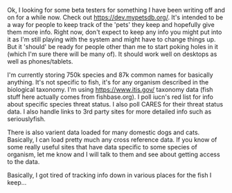 Ok, I looking for some beta testers for something I have been writing off and on for a while now. Check out https://dev.mypetsdb.org/. It's intended to be a way for people to keep track of the 'pets' they keep and hopefully give them more info. Right now, don't expect to keep any info you might put into it as I'm still playing with the system and might have to change things up. But it 'should' be ready for people other than me to start poking holes in it (which I'm sure there will be many of).  It should work well on desktops as well as phones/tablets.

I'm currently storing 750k species and 87k common names for basically anything. It's not specific to fish, it's for any organism described in the biological taxonomy. I'm using https://www.itis.gov/ taxonomy data (fish stuff here actually comes from fishbase.org). I poll iucn's red list for info about specific species threat status. I also poll CARES for their threat status data.  I also handle links to 3rd party sites for more detailed info such as seriouslyfish.

There is also varient data loaded for many domestic dogs and cats.  Basically, I can load pretty much any cross reference data.  If you know of some really useful sites that have data specific to some species of organism, let me know and I will talk to them and see about getting access to the data.

Basically, I got tired of tracking info down in various places for the fish I keep...
